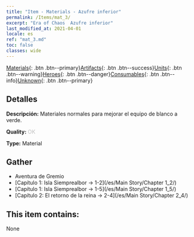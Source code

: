 ```yaml
---
title: "Item - Materials - Azufre inferior"
permalink: /Items/mat_3/
excerpt: "Era of Chaos  Azufre inferior"
last_modified_at: 2021-04-01
locale: es
ref: "mat_3.md"
toc: false
classes: wide
---
```

 [Materials](/es/Items/){: .btn .btn--primary}[Artifacts](/es/Items/Artifacts/){: .btn .btn--success}[Units](/es/Items/Units/){: .btn .btn--warning}[Heroes](/es/Items/Heroes/){: .btn .btn--danger}[Consumables](/es/Items/Consumables/){: .btn .btn--info}[Unknown](/es/Items/Unknown/){: .btn .btn--primary}

## Detalles
 **Descripción:** Materiales normales para mejorar el equipo de blanco a verde.

 **Quality:** <span style="color: #C0C0C0">OK</span>

 **Type:** Material

## Gather

*    Aventura de Gremio 
*    [Capítulo 1: Isla Siemprealbor -> 1-2](/es/Main Story/Chapter 1_2/) 
*    [Capítulo 1: Isla Siemprealbor -> 1-5](/es/Main Story/Chapter 1_5/) 
*    [Capítulo 2: El retorno de la reina -> 2-4](/es/Main Story/Chapter 2_4/) 

## This item contains:

  None

